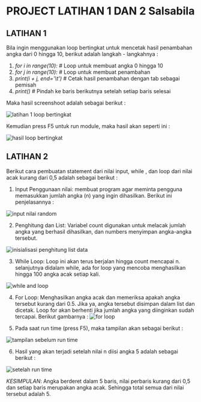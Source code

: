 # PROJECT LATIHAN 1 DAN 2 Salsabila
## LATIHAN 1
Bila ingin menggunakan loop bertingkat untuk mencetak hasil penambahan angka dari 0 hingga 10, berikut adalah langkah - langkahnya :
1. *for i in range(10):* # Loop untuk membuat angka 0 hingga 10
2. *for j in range(10):* # Loop untuk membuat penambahan
3. *print(i + j, end='\t')* # Cetak hasil penambahan dengan tab sebagai pemisah
4. *print()* # Pindah ke baris berikutnya setelah setiap baris selesai

Maka hasil screenshoot adalah sebagai berikut :

![latihan 1 loop bertingkat](https://github.com/user-attachments/assets/cefabc0b-fc93-4ded-a82c-45ec5e3b4fc6)

Kemudian press F5 untuk run module, maka hasil akan seperti ini : 

![hasil loop bertingkat](https://github.com/user-attachments/assets/133fabee-284d-4ef3-84ae-62cc28713924)

## LATIHAN 2

Berikut cara pembuatan  statement dari nilai input, while , dan loop dari nilai acak kurang dari 0,5 adalah sebagai berikut : 

1.	Input Penggunaan nilai: membuat program agar meminta pengguna memasukkan jumlah angka (n) yang ingin dihasilkan. Berikut ini penjelasannya :
   
![input nilai random](https://github.com/user-attachments/assets/90dc906b-f88e-425e-bdd1-6ed20d1ea4f2)

2. Penghitung dan List: Variabel count digunakan untuk melacak jumlah angka yang berhasil dihasilkan, dan numbers menyimpan angka-angka tersebut.

![inisialisasi penghitung   list data](https://github.com/user-attachments/assets/df8382fc-5756-4d6f-92aa-a5528500f09d)
   
3. While Loop: Loop ini akan terus berjalan hingga count mencapai n. selanjutnya didalam while, ada for loop yang mencoba menghasilkan hingga 100 angka acak setiap kali.

![while and loop](https://github.com/user-attachments/assets/40cdd27c-1a80-4e55-a6e7-acf02f6fe3e6)
   
4. For Loop: Menghasilkan angka acak dan memeriksa apakah angka tersebut kurang dari 0.5. Jika ya, angka tersebut disimpan dalam list dan dicetak. Loop for akan berhenti jika jumlah angka yang diinginkan sudah tercapai. Berikut gambarnya :
![for loop](https://github.com/user-attachments/assets/2f260946-3346-4b6d-8fc8-119e773f19e1)
   
5. Pada saat run time (press F5), maka tampilan akan sebagai berikut :
   
![tampilan sebelum run time](https://github.com/user-attachments/assets/e7d7bf23-58e6-4ff0-9038-726e6de21dbb)


6.	Hasil yang akan terjadi setelah nilai n diisi angka 5 adalah sebagai berikut :

![setelah run time](https://github.com/user-attachments/assets/9d588009-d0fb-438e-9219-4d498da563ae)

*KESIMPULAN*:  Angka berderet dalam 5 baris, nilai perbaris  kurang dari 0,5 dan setiap baris merupakan angka acak. Sehingga total semua dari nilai tersebut adalah 5.
